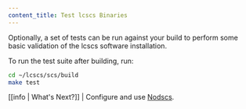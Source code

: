```yaml
---
content_title: Test lcscs Binaries
---
```


Optionally, a set of tests can be run against your build to perform some basic validation of the lcscs software installation.

To run the test suite after building, run:

```sh
cd ~/lcscs/scs/build
make test
```

[[info | What's Next?]]
| Configure and use [Nodscs](../../../01_nodscs/index.md).
